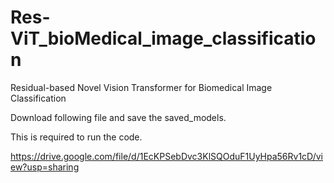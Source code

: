 # Res-ViT_bioMedical_image_classification
Residual-based Novel Vision Transformer for Biomedical Image Classification

Download following file and save the saved_models.

This is required to run the code.

https://drive.google.com/file/d/1EcKPSebDvc3KlSQOduF1UyHpa56Rv1cD/view?usp=sharing
